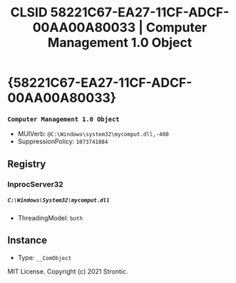﻿---
title: "CLSID 58221C67-EA27-11CF-ADCF-00AA00A80033 | Computer Management 1.0 Object"
excerpt: What is COM-Object CLSID 58221C67-EA27-11CF-ADCF-00AA00A80033?
---

# {58221C67-EA27-11CF-ADCF-00AA00A80033}

### `Computer Management 1.0 Object`
* MUIVerb: `@C:\Windows\system32\mycomput.dll,-400`
* SuppressionPolicy: `1073741884`

## Registry


### InprocServer32

##### `C:\Windows\System32\mycomput.dll`
* ThreadingModel: `both`

## Instance

* Type: `__ComObject`

MIT License. Copyright (c) 2021 Strontic.


